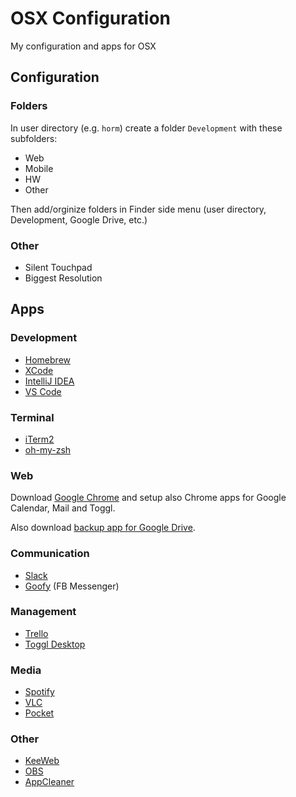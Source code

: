 # OSX Configuration
My configuration and apps for OSX

## Configuration

### Folders

In user directory (e.g. `horm`) create a folder `Development` with these subfolders: 

- Web
- Mobile
- HW
- Other

Then add/orginize folders in Finder side menu (user directory, Development, Google Drive, etc.)

### Other

- Silent Touchpad
- Biggest Resolution

## Apps

### Development

- [Homebrew](https://brew.sh/)
- [XCode](https://apps.apple.com/us/app/xcode/id497799835?mt=12)
- [IntelliJ IDEA](https://www.jetbrains.com/idea/)
- [VS Code](https://code.visualstudio.com/)

### Terminal

- [iTerm2](https://www.iterm2.com)
- [oh-my-zsh](https://github.com/robbyrussell/oh-my-zsh)

### Web

Download [Google Chrome](https://www.google.com/intl/cs/chrome/) and setup also Chrome apps for Google Calendar, Mail and Toggl. 

Also download [backup app for Google Drive](https://www.google.com/intl/cs_ALL/drive/download/). 

### Communication

- [Slack](https://apps.apple.com/app/slack/id803453959?ls=1&mt=12)
- [Goofy](https://www.goofyapp.com/) (FB Messenger)

### Management

- [Trello](https://apps.apple.com/cz/app/trello/id1278508951?l=cs&mt=12)
- [Toggl Desktop](https://apps.apple.com/cz/app/toggl-desktop/id957734279?l=cs&mt=12)

### Media

- [Spotify](https://www.spotify.com/cz/download/mac/)
- [VLC](http://www.videolan.org/vlc/)
- [Pocket](https://apps.apple.com/cz/app/pocket/id568494494?l=cs&mt=12)

### Other

- [KeeWeb](https://keeweb.info/)
- [OBS](https://obsproject.com/)
- [AppCleaner](https://freemacsoft.net/appcleaner/)

